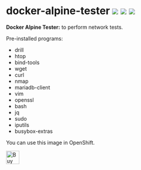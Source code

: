 # docker-alpine-tester [![](https://images.microbadger.com/badges/image/jorgeandrada/docker-alpine-tester.svg)](https://microbadger.com/images/jorgeandrada/docker-alpine-tester "Get your own image badge on microbadger.com") [![](https://images.microbadger.com/badges/version/jorgeandrada/docker-alpine-tester.svg)](https://microbadger.com/images/jorgeandrada/docker-alpine-tester "Get your own version badge on microbadger.com") [![](https://images.microbadger.com/badges/commit/jorgeandrada/docker-alpine-tester.svg)](https://microbadger.com/images/jorgeandrada/docker-alpine-tester "Get your own commit badge on microbadger.com")

**Docker Alpine Tester:** to perform network tests.

Pre-installed programs:
-   drill
-   htop
-   bind-tools
-   wget
-   curl
-   nmap
-   mariadb-client
-   vim
-   openssl
-   bash
-   jq
-   sudo
-   iputils
-   busybox-extras

You can use this image in OpenShift.

<a href='https://ko-fi.com/A417UXC' target='_blank'><img height='36' style='border:0px;height:36px;' src='https://az743702.vo.msecnd.net/cdn/kofi2.png?v=0' border='0' alt='Buy Me a Coffee at ko-fi.com' /></a>
